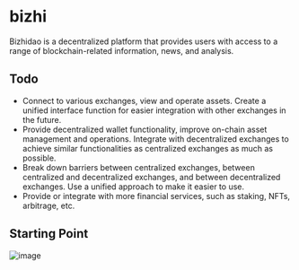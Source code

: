# bizhi

Bizhidao is a decentralized platform that provides users with access to a range of blockchain-related information, news, and analysis.

## Todo

- Connect to various exchanges, view and operate assets. Create a unified interface function for easier integration with other exchanges in the future.
- Provide decentralized wallet functionality, improve on-chain asset management and operations. Integrate with decentralized exchanges to achieve similar functionalities as centralized exchanges as much as possible.
- Break down barriers between centralized exchanges, between centralized and decentralized exchanges, and between decentralized exchanges. Use a unified approach to make it easier to use.
- Provide or integrate with more financial services, such as staking, NFTs, arbitrage, etc.

## Starting Point
![image](https://user-images.githubusercontent.com/98807352/218635213-28785dd9-dc3b-44db-8eae-7badfd1ae247.png)

